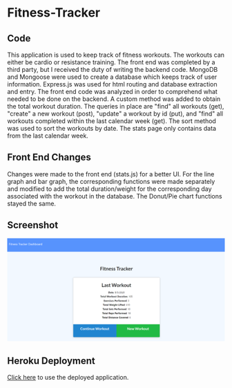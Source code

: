 # Fitness-Tracker

## Code

This application is used to keep track of fitness workouts. The workouts can either be cardio or resistance training. 
The front end was completed by a third party, but I received the duty of writing the backend code. MongoDB and Mongoose were used to create a database
which keeps track of user information. Express.js was used for html routing and database extraction and entry. The front
end code was analyzed in order to comprehend what needed to be done on the backend. A custom method was added to obtain the total workout duration. 
  The queries in place are "find" all workouts (get), "create" a new workout (post), "update" a workout by id (put), and "find" all workouts completed within the last calendar week (get). The sort method was used to sort the workouts by date. The stats page only contains data from the last calendar week.

## Front End Changes

Changes were made to the front end (stats.js) for a better UI. For the line graph and bar graph, the corresponding functions were made separately and modified to add the total duration/weight for the corresponding day associated with the workout in the database. The Donut/Pie chart functions stayed the same.

## Screenshot

![Screenshot](images/ss.PNG)

## Heroku Deployment
[Click here](https://cnm-2020-fitness-tracker.herokuapp.com/) to use the deployed application.
